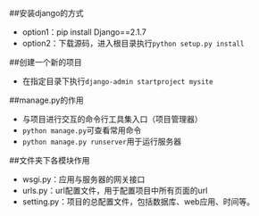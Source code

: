 ##安装django的方式
- option1：pip install Django==2.1.7
- option2：下载源码，进入根目录执行`python setup.py install`

##创建一个新的项目
- 在指定目录下执行`django-admin startproject mysite`

##manage.py的作用
- 与项目进行交互的命令行工具集入口（项目管理器）
- `python manage.py`可查看常用命令
- `python manage.py runserver`用于运行服务器

##文件夹下各模块作用
- wsgi.py：应用与服务器的网关接口
- urls.py：url配置文件，用于配置项目中所有页面的url
- setting.py：项目的总配置文件，包括数据库、web应用、时间等。
